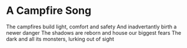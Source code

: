 # A Campfire Song
The campfires build light, comfort and safety
And inadvertantly birth a newer danger
The shadows are reborn and house our biggest fears
The dark and all its monsters, lurking out of sight
